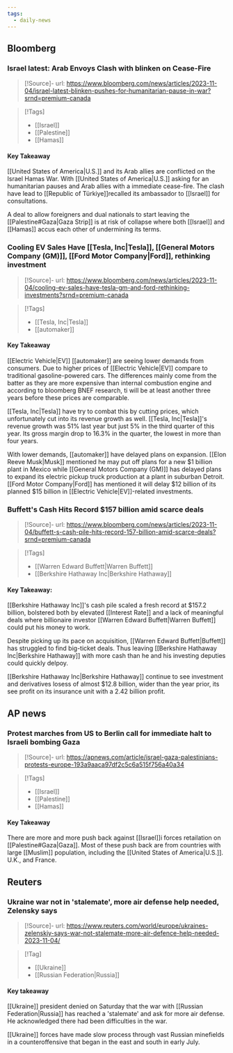 ```yaml
---
tags:
  - daily-news
---
```

## Bloomberg

### Israel latest: Arab Envoys Clash with blinken on Cease-Fire

>[!Source]-
>url: https://www.bloomberg.com/news/articles/2023-11-04/israel-latest-blinken-pushes-for-humanitarian-pause-in-war?srnd=premium-canada

>[!Tags]
>- [[Israel]]
>- [[Palestine]]
>- [[Hamas]]

#### Key Takeaway
[[United States of America|U.S.]] and its Arab allies are conflicted on the Israel Hamas War. With [[United States of America|U.S.]] asking for an humanitarian pauses and Arab allies with a immediate cease-fire. The clash have lead to [[Republic of Türkiye]]recalled its ambassador to [[Israel]] for consultations.

A deal to allow foreigners and dual nationals to start leaving the [[Palestine#Gaza|Gaza Strip]] is at risk of collapse where both [[Israel]] and [[Hamas]] accus each other of undermining its terms.

### Cooling EV Sales Have [[Tesla, Inc|Tesla]], [[General Motors Company (GM)]], [[Ford Motor Company|Ford]], rethinking investment

>[!Source]-
>url: https://www.bloomberg.com/news/articles/2023-11-04/cooling-ev-sales-have-tesla-gm-and-ford-rethinking-investments?srnd=premium-canada

>[!Tags]
>- [[Tesla, Inc|Tesla]]
>- [[automaker]]

#### Key Takeaway
[[Electric Vehicle|EV]] [[automaker]] are seeing lower demands from consumers. Due to higher prices of [[Electric Vehicle|EV]] compare to traditional gasoline-powered cars. The differences mainly come from the batter as they are more expensive than internal combustion engine and according to bloomberg BNEF research, ti will be at least another three years before these prices are comparable.

[[Tesla, Inc|Tesla]] have try to combat this by cutting prices, which unfortunately cut into its revenue growth as well. [[Tesla, Inc|Tesla]]'s revenue growth was 51% last year but just 5% in the third quarter of this year. Its gross margin drop to 16.3% in the quarter, the lowest in more than four years.

With lower demands, [[automaker]] have delayed plans on expansion. [[Elon Reeve Musk|Musk]] mentioned he may put off plans for a new $1 billion plant in Mexico while [[General Motors Company (GM)]] has delayed plans to expand its electric pickup truck production at a plant in suburban Detroit. [[Ford Motor Company|Ford]] has mentioned it will delay $12 billion of its planned $15 billion in [[Electric Vehicle|EV]]-related investments.





### Buffett's Cash Hits Record $157 billion amid scarce deals

>[!Source]-
>url: https://www.bloomberg.com/news/articles/2023-11-04/buffett-s-cash-pile-hits-record-157-billion-amid-scarce-deals?srnd=premium-canada

>[!Tags]
>- [[Warren Edward Buffett|Warren Buffett]]
>- [[Berkshire Hathaway Inc|Berkshire Hathaway]]

#### Key Takeaway:
[[Berkshire Hathaway Inc]]'s  cash pile scaled a fresh record at $157.2 billion, bolstered both by elevated [[Interest Rate]] and a lack of meaningful deals where billionaire investor [[Warren Edward Buffett|Warren Buffett]] could put his money to work.

Despite picking up its pace on acquisition, [[Warren Edward Buffett|Buffett]] has struggled to find big-ticket deals. Thus leaving [[Berkshire Hathaway Inc|Berkshire Hathaway]] with more cash than he and his investing deputies could quickly delpoy.

[[Berkshire Hathaway Inc|Berkshire Hathaway]] continue to see investment and derivatives losess of almost $12.8 billion, wider than the year prior, its see profit on its insurance unit with a 2.42 billion profit. 







## AP news
### Protest marches from US to Berlin call for immediate halt to Israeli bombing Gaza

>[!Source]-
>url: https://apnews.com/article/israel-gaza-palestinians-protests-europe-193a9aaca97df2c5c6a515f756a40a34

>[!Tags]
>- [[Israel]]
>- [[Palestine]]
>- [[Hamas]]

#### Key Takeaway
There are more and more push back against [[Israel]]i forces retailation on [[Palestine#Gaza|Gaza]]. Most of these push back are from countries with large [[Muslim]] population, including the [[United States of America|U.S.]]. U.K., and France.



## Reuters

### Ukraine war not in 'stalemate', more air defense help needed, Zelensky says

> [!Source]-
> url: https://www.reuters.com/world/europe/ukraines-zelenskiy-says-war-not-stalemate-more-air-defence-help-needed-2023-11-04/

>[!Tag]
>- [[Ukraine]]
>- [[Russian Federation|Russia]]

#### Key takeaway
[[Ukraine]] president denied on Saturday that the war with [[Russian Federation|Russia]] has reached a 'stalemate' and ask for more air defense. He acknowledged there had been difficulties in the war. 

[[Ukraine]] forces have made slow process through vast Russian minefields in a counteroffensive that began in the east and south in early July.

